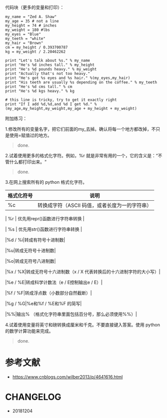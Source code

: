 
代码块（更多的变量和打印）：


    my_name = "Zed A. Shaw"
    my_age = 35 # not a line
    my_height = 74 # inches
    my_weight = 180 #lbs
    my_eyes = "Blue"
    my_teeth = "white"
    my_hair = "Brown"
    cm = my_height / 0.393700787
    kg = my_weight / 2.20462262

    print "Let's talk about %s." % my_name
    print "He's %d inches tall." % my_height
    print "He's %d pounds heavy." % my_weight
    print "Actually that's not too heavy."
    print "He's got %s eyes and %s hair." %(my_eyes,my_hair)
    print "His teeth are usually %s depending on the coffee." % my_teeth
    print "He's %d cms tall." % cm
    print "He's %d kgs heavy." % kg

    # this line is tricky, try to get it exactly right
    print "If I add %d,%d,and %d I get %d." %(my_age,my_height,my_weight,my_age + my_height + my_weight)


附加练习：

1.修改所有的变量名字，把它们前面的my_去掉。确认将每一个地方都改掉，不只是使用=赋值过的地方。

> done.

2.试着使用更多的格式化字符。例如，%r 就是非常有用的一个，它的含义是：“不管什么都打印出来。“

> done.

3.在网上搜索所有的 python 格式化字符。


| 格式化符号 | 说明 |
|---------- |--------|
| %c | 转换成字符（ASCII 码值，或者长度为一的字符串）|

| %r | 优先用repr()函数进行字符串转换 |

| %s | 优先用str()函数进行字符串转换 |

|%d / %i|转成有符号十进制数|

|%u|转成无符号十进制数|

|%o|转成无符号八进制数|

|%x / %X|转成无符号十六进制数（x / X 代表转换后的十六进制字符的大小写）|

|%e / %E|转成科学计数法（e / E控制输出e / E）|

|%f / %F|转成浮点数（小数部分自然截断）|

|%g / %G|%e和%f / %E和%F 的简写|

|%%|输出% （格式化字符串里面包括百分号，那么必须使用%%）|

4.试着使用变量将英寸和磅转换成厘米和千克。不要直接键入答案。使用 python 的数学计算功能来完成。

> done.

# 参考文献

* https://www.cnblogs.com/wilber2013/p/4641616.html


# CHANGELOG

- 20181204
